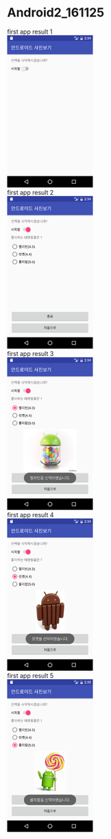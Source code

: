 # Android2_161125

first app result 1<br>
<img src='https://github.com/7825dfg/Android2_161125/blob/master/app/pics/Screenshot_1480041264.png?raw=true' width="200"><br>
first app result 2<br>
<img src='https://github.com/7825dfg/Android2_161125/blob/master/app/pics/Screenshot_1480041271.png?raw=true' width="200"><br>
first app result 3<br>
<img src='https://github.com/7825dfg/Android2_161125/blob/master/app/pics/Screenshot_1480041277.png?raw=true' width="200"><br> 
first app result 4<br>
<img src='https://github.com/7825dfg/Android2_161125/blob/master/app/pics/Screenshot_1480041298.png?raw=true' width="200"><br>
first app result 5<br>
<img src='https://github.com/7825dfg/Android2_161125/blob/master/app/pics/Screenshot_1480041317.png?raw=true' width="200"><br>
